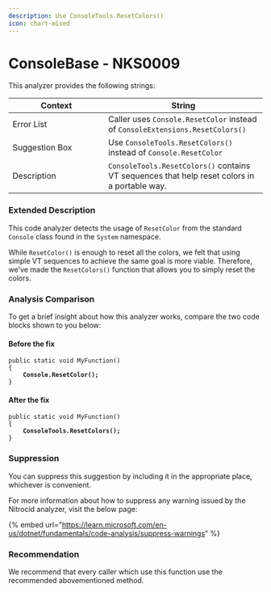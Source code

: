 ```yaml
---
description: Use ConsoleTools.ResetColors()
icon: chart-mixed
---
```


# ConsoleBase - NKS0009

This analyzer provides the following strings:

<table><thead><tr><th width="174">Context</th><th>String</th></tr></thead><tbody><tr><td>Error List</td><td>Caller uses <code>Console.ResetColor</code> instead of <code>ConsoleExtensions.ResetColors()</code></td></tr><tr><td>Suggestion Box</td><td>Use <code>ConsoleTools.ResetColors()</code> instead of <code>Console.ResetColor</code></td></tr><tr><td>Description</td><td><code>ConsoleTools.ResetColors()</code> contains VT sequences that help reset colors in a portable way.</td></tr></tbody></table>

### Extended Description

This code analyzer detects the usage of `ResetColor` from the standard `Console` class found in the `System` namespace.

While `ResetColor()` is enough to reset all the colors, we felt that using simple VT sequences to achieve the same goal is more viable. Therefore, we've made the `ResetColors()` function that allows you to simply reset the colors.

### Analysis Comparison

To get a brief insight about how this analyzer works, compare the two code blocks shown to you below:

#### Before the fix

<pre class="language-csharp" data-title="Somewhere in your mod code..." data-line-numbers><code class="lang-csharp">public static void MyFunction()
{
<strong>    Console.ResetColor();
</strong>}
</code></pre>

#### After the fix

<pre class="language-csharp" data-title="Somewhere in your mod code..." data-line-numbers><code class="lang-csharp">public static void MyFunction()
{
<strong>    ConsoleTools.ResetColors();
</strong>}
</code></pre>

### Suppression

You can suppress this suggestion by including it in the appropriate place, whichever is convenient.

For more information about how to suppress any warning issued by the Nitrocid analyzer, visit the below page:

{% embed url="https://learn.microsoft.com/en-us/dotnet/fundamentals/code-analysis/suppress-warnings" %}

### Recommendation

We recommend that every caller which use this function use the recommended abovementioned method.

